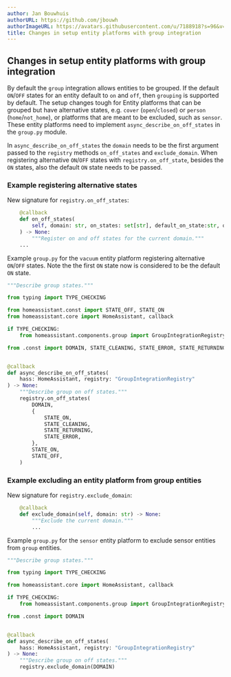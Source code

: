 ```yaml
---
author: Jan Bouwhuis
authorURL: https://github.com/jbouwh
authorImageURL: https://avatars.githubusercontent.com/u/7188918?s=96&v=4
title: Changes in setup entity platforms with group integration
---
```


## Changes in setup entity platforms with group integration

By default the `group` integration allows entities to be grouped. If the default `ON`/`OFF` states for an entity default to `on` and `off`, then `grouping` is supported by default. The setup changes tough for Entity platforms that can be grouped but have alternative states, e.g. `cover` (`open`/`closed`) or `person` (`home`/`not_home`), or platforms that are meant to be excluded, such as `sensor`. These entity platforms need to implement `async_describe_on_off_states` in the `group.py` module.

In `async_describe_on_off_states` the `domain` needs to be the first argument passed to the `registry` methods `on_off_states` and `exclude_domain`. When registering alternative `ON`/`OFF` states with `registry.on_off_state`, besides the `ON` states, also the default `ON` state needs to be passed.

### Example registering alternative states

New signature for `registry.on_off_states`:

```python
    @callback
    def on_off_states(
        self, domain: str, on_states: set[str], default_on_state:str, off_state: str
    ) -> None:
        """Register on and off states for the current domain."""
    ...
```

Example `group.py` for the `vacuum` entity platform registering alternative `ON`/`OFF` states. Note the the first `ON` state now is considered to be the default `ON` state.

```python
"""Describe group states."""

from typing import TYPE_CHECKING

from homeassistant.const import STATE_OFF, STATE_ON
from homeassistant.core import HomeAssistant, callback

if TYPE_CHECKING:
    from homeassistant.components.group import GroupIntegrationRegistry

from .const import DOMAIN, STATE_CLEANING, STATE_ERROR, STATE_RETURNING


@callback
def async_describe_on_off_states(
    hass: HomeAssistant, registry: "GroupIntegrationRegistry"
) -> None:
    """Describe group on off states."""
    registry.on_off_states(
        DOMAIN,
        {
            STATE_ON,
            STATE_CLEANING,
            STATE_RETURNING,
            STATE_ERROR,
        },
        STATE_ON,
        STATE_OFF,
    )
```

### Example excluding an entity platform from group entities

New signature for `registry.exclude_domain`:

```python
    @callback
    def exclude_domain(self, domain: str) -> None:
        """Exclude the current domain."""
        ...
```

Example `group.py` for the `sensor` entity platform to exclude sensor entities from `group` entities.

```python
"""Describe group states."""

from typing import TYPE_CHECKING

from homeassistant.core import HomeAssistant, callback

if TYPE_CHECKING:
    from homeassistant.components.group import GroupIntegrationRegistry

from .const import DOMAIN


@callback
def async_describe_on_off_states(
    hass: HomeAssistant, registry: "GroupIntegrationRegistry"
) -> None:
    """Describe group on off states."""
    registry.exclude_domain(DOMAIN)
```
